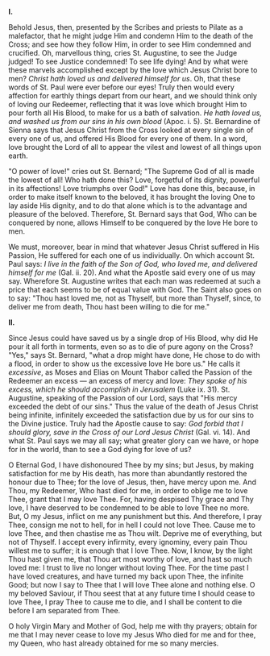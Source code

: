 
**I\.**

Behold Jesus, then, presented by the Scribes and priests to Pilate as a malefactor, that he might judge Him and condemn Him to the death of the Cross; and see how they follow Him, in order to see Him condemned and crucified. Oh, marvellous thing, cries St. Augustine, to see the Judge judged! To see Justice condemned! To see life dying! And by what were these marvels accomplished except by the love which Jesus Christ bore to men? *Christ hath loved us and delivered himself for us*. Oh, that these words of St. Paul were ever before our eyes! Truly then would every affection for earthly things depart from our heart, and we should think only of loving our Redeemer, reflecting that it was love which brought Him to pour forth all His Blood, to make for us a bath of salvation. *He hath loved us, and washed us from our sins in his own blood* (Apoc. i. 5). St. Bernardine of Sienna says that Jesus Christ from the Cross looked at every single sin of every one of us, and offered His Blood for every one of them. In a word, love brought the Lord of all to appear the vilest and lowest of all things upon earth.

\"O power of love!\" cries out St. Bernard; \"The Supreme God of all is made the lowest of all! Who hath done this? Love, forgetful of its dignity, powerful in its affections! Love triumphs over God!\" Love has done this, because, in order to make itself known to the beloved, it has brought the loving One to lay aside His dignity, and to do that alone which is to the advantage and pleasure of the beloved. Therefore, St. Bernard says that God, Who can be conquered by none, allows Himself to be conquered by the love He bore to men.

We must, moreover, bear in mind that whatever Jesus Christ suffered in His Passion, He suffered for each one of us individually. On which account St. Paul says: *I live in the faith of the Son of God, who loved me, and delivered himself for me* (Gal. ii. 20). And what the Apostle said every one of us may say. Wherefore St. Augustine writes that each man was redeemed at such a price that each seems to be of equal value with God. The Saint also goes on to say: \"Thou hast loved me, not as Thyself, but more than Thyself, since, to deliver me from death, Thou hast been willing to die for me.\"

**II\.**

Since Jesus could have saved us by a single drop of His Blood, why did He pour it all forth in torments, even so as to die of pure agony on the Cross? \"Yes,\" says St. Bernard, \"what a drop might have done, He chose to do with a flood, in order to show us the excessive love He bore us.\" He calls it *excessive*, as Moses and Elias on Mount Thabor called the Passion of the Redeemer an excess — an excess of mercy and love: *They spoke of his excess, which he should accomplish in Jerusalem* (Luke ix. 31). St. Augustine, speaking of the Passion of our Lord, says that \"His mercy exceeded the debt of our sins.\" Thus the value of the death of Jesus Christ being infinite, infinitely exceeded the satisfaction due by us for our sins to the Divine justice. Truly had the Apostle cause to say: *God forbid that I should glory, save in the Cross of our Lord Jesus Christ* (Gal. vi. 14). And what St. Paul says we may all say; what greater glory can we have, or hope for in the world, than to see a God dying for love of us?

O Eternal God, I have dishonoured Thee by my sins; but Jesus, by making satisfaction for me by His death, has more than abundantly restored the honour due to Thee; for the love of Jesus, then, have mercy upon me. And Thou, my Redeemer, Who hast died for me, in order to oblige me to love Thee, grant that I may love Thee. For, having despised Thy grace and Thy love, I have deserved to be condemned to be able to love Thee no more. But, O my Jesus, inflict on me any punishment but this. And therefore, I pray Thee, consign me not to hell, for in hell I could not love Thee. Cause me to love Thee, and then chastise me as Thou wilt. Deprive me of everything, but not of Thyself. I accept every infirmity, every ignominy, every pain Thou willest me to suffer; it is enough that I love Thee. Now, I know, by the light Thou hast given me, that Thou art most worthy of love, and hast so much loved me: I trust to live no longer without loving Thee. For the time past I have loved creatures, and have turned my back upon Thee, the infinite Good; but now I say to Thee that I will love Thee alone and nothing else. O my beloved Saviour, if Thou seest that at any future time I should cease to love Thee, I pray Thee to cause me to die, and I shall be content to die before I am separated from Thee.

O holy Virgin Mary and Mother of God, help me with thy prayers; obtain for me that I may never cease to love my Jesus Who died for me and for thee, my Queen, who hast already obtained for me so many mercies.

